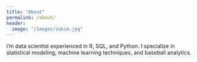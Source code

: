 ```yaml
---
title: "About"
permalink: /about/
header:
  image: "/images/zakim.jpg"
---
```


I’m data scientist experienced in R, SQL, and Python. I specialize in statistical modeling, machine learning techniques, and baseball analytics.
